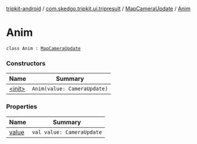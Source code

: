 [tripkit-android](../../../index.md) / [com.skedgo.tripkit.ui.tripresult](../../index.md) / [MapCameraUpdate](../index.md) / [Anim](./index.md)

# Anim

`class Anim : `[`MapCameraUpdate`](../index.md)

### Constructors

| Name | Summary |
|---|---|
| [&lt;init&gt;](-init-.md) | `Anim(value: CameraUpdate)` |

### Properties

| Name | Summary |
|---|---|
| [value](value.md) | `val value: CameraUpdate` |
